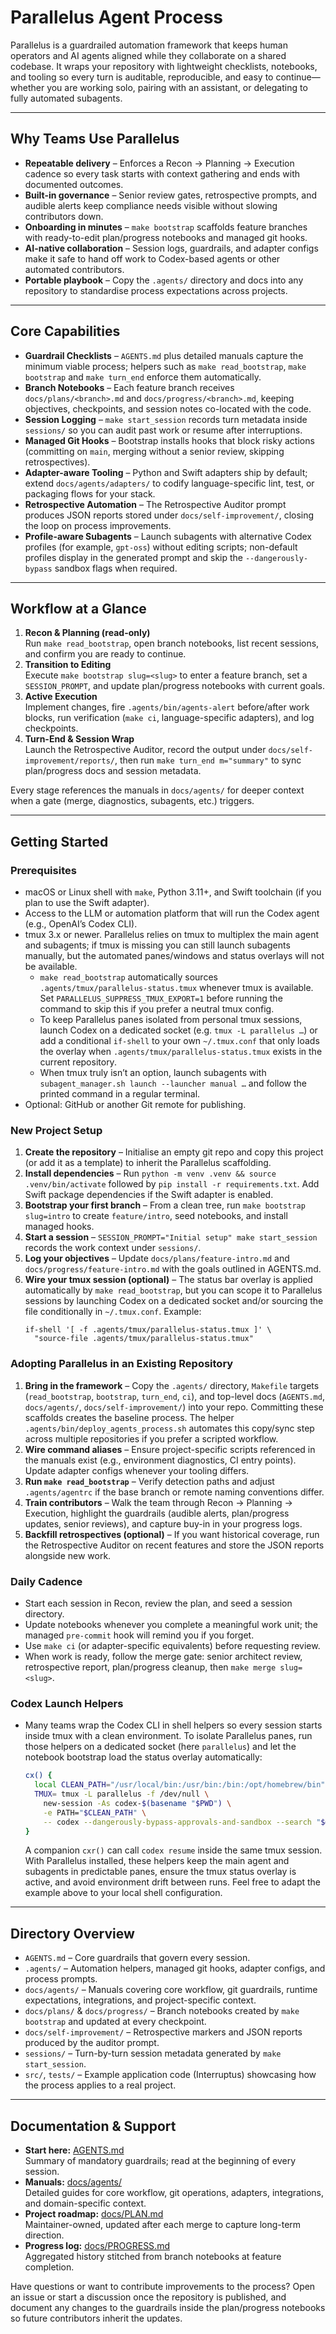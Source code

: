 # Parallelus Agent Process

Parallelus is a guardrailed automation framework that keeps human operators and
AI agents aligned while they collaborate on a shared codebase. It wraps your
repository with lightweight checklists, notebooks, and tooling so every turn is
auditable, reproducible, and easy to continue—whether you are working solo,
pairing with an assistant, or delegating to fully automated subagents.

---

## Why Teams Use Parallelus
- **Repeatable delivery** – Enforces a Recon → Planning → Execution cadence so
  every task starts with context gathering and ends with documented outcomes.
- **Built-in governance** – Senior review gates, retrospective prompts, and
  audible alerts keep compliance needs visible without slowing contributors
  down.
- **Onboarding in minutes** – `make bootstrap` scaffolds feature branches with
  ready-to-edit plan/progress notebooks and managed git hooks.
- **AI-native collaboration** – Session logs, guardrails, and adapter configs
  make it safe to hand off work to Codex-based agents or other automated
  contributors.
- **Portable playbook** – Copy the `.agents/` directory and docs into any
  repository to standardise process expectations across projects.

---

## Core Capabilities
- **Guardrail Checklists** – `AGENTS.md` plus detailed manuals capture the
  minimum viable process; helpers such as `make read_bootstrap`, `make bootstrap`
  and `make turn_end` enforce them automatically.
- **Branch Notebooks** – Each feature branch receives `docs/plans/<branch>.md`
  and `docs/progress/<branch>.md`, keeping objectives, checkpoints, and session
  notes co-located with the code.
- **Session Logging** – `make start_session` records turn metadata inside
  `sessions/` so you can audit past work or resume after interruptions.
- **Managed Git Hooks** – Bootstrap installs hooks that block risky actions
  (committing on `main`, merging without a senior review, skipping retrospectives).
- **Adapter-aware Tooling** – Python and Swift adapters ship by default; extend
  `docs/agents/adapters/` to codify language-specific lint, test, or packaging
  flows for your stack.
- **Retrospective Automation** – The Retrospective Auditor prompt produces JSON
  reports stored under `docs/self-improvement/`, closing the loop on process
  improvements.
- **Profile-aware Subagents** – Launch subagents with alternative Codex
  profiles (for example, `gpt-oss`) without editing scripts; non-default
  profiles display in the generated prompt and skip the `--dangerously-bypass`
  sandbox flags when required.

---

## Workflow at a Glance
1. **Recon & Planning (read-only)**  
   Run `make read_bootstrap`, open branch notebooks, list recent sessions, and
   confirm you are ready to continue.
2. **Transition to Editing**  
   Execute `make bootstrap slug=<slug>` to enter a feature branch, set a
   `SESSION_PROMPT`, and update plan/progress notebooks with current goals.
3. **Active Execution**  
   Implement changes, fire `.agents/bin/agents-alert` before/after work blocks,
   run verification (`make ci`, language-specific adapters), and log checkpoints.
4. **Turn-End & Session Wrap**  
   Launch the Retrospective Auditor, record the output under
   `docs/self-improvement/reports/`, then run `make turn_end m="summary"` to
   sync plan/progress docs and session metadata.

Every stage references the manuals in `docs/agents/` for deeper context when a
gate (merge, diagnostics, subagents, etc.) triggers.

---

## Getting Started

### Prerequisites
- macOS or Linux shell with `make`, Python 3.11+, and Swift toolchain (if you
  plan to use the Swift adapter).
- Access to the LLM or automation platform that will run the Codex agent (e.g.,
  OpenAI’s Codex CLI).
- tmux 3.x or newer. Parallelus relies on tmux to multiplex the main agent and
  subagents; if tmux is missing you can still launch subagents manually, but the
  automated panes/windows and status overlays will not be available.
  - `make read_bootstrap` automatically sources `.agents/tmux/parallelus-status.tmux`
    whenever tmux is available. Set `PARALLELUS_SUPPRESS_TMUX_EXPORT=1` before running
    the command to skip this if you prefer a neutral tmux config.
  - To keep Parallelus panes isolated from personal tmux sessions, launch Codex on
    a dedicated socket (e.g. `tmux -L parallelus …`) or add a conditional
    `if-shell` to your own `~/.tmux.conf` that only loads the overlay when
    `.agents/tmux/parallelus-status.tmux` exists in the current repository.
  - When tmux truly isn’t an option, launch subagents with
    `subagent_manager.sh launch --launcher manual …` and follow the printed
    command in a regular terminal.
- Optional: GitHub or another Git remote for publishing.

### New Project Setup
1. **Create the repository** – Initialise an empty git repo and copy this
   project (or add it as a template) to inherit the Parallelus scaffolding.
2. **Install dependencies** – Run `python -m venv .venv && source .venv/bin/activate`
   followed by `pip install -r requirements.txt`. Add Swift package dependencies
   if the Swift adapter is enabled.
3. **Bootstrap your first branch** – From a clean tree, run
   `make bootstrap slug=intro` to create `feature/intro`, seed notebooks,
   and install managed hooks.
4. **Start a session** – `SESSION_PROMPT="Initial setup" make start_session`
   records the work context under `sessions/`.
5. **Log your objectives** – Update
   `docs/plans/feature-intro.md` and `docs/progress/feature-intro.md` with the
   goals outlined in AGENTS.md.
6. **Wire your tmux session (optional)** – The status bar overlay is applied
   automatically by `make read_bootstrap`, but you can scope it to Parallelus
   sessions by launching Codex on a dedicated socket and/or sourcing the file
   conditionally in `~/.tmux.conf`. Example:
   ```tmux
   if-shell '[ -f .agents/tmux/parallelus-status.tmux ]' \
     "source-file .agents/tmux/parallelus-status.tmux"
   ```

### Adopting Parallelus in an Existing Repository
1. **Bring in the framework** – Copy the `.agents/` directory, `Makefile`
   targets (`read_bootstrap`, `bootstrap`, `turn_end`, `ci`), and top-level docs
   (`AGENTS.md`, `docs/agents/`, `docs/self-improvement/`) into your repo.
   Committing these scaffolds creates the baseline process. The helper
   `.agents/bin/deploy_agents_process.sh` automates this copy/sync step across
   multiple repositories if you prefer a scripted workflow.
2. **Wire command aliases** – Ensure project-specific scripts referenced in
   the manuals exist (e.g., environment diagnostics, CI entry points). Update
   adapter configs whenever your tooling differs.
3. **Run `make read_bootstrap`** – Verify detection paths and adjust
   `.agents/agentrc` if the base branch or remote naming conventions differ.
4. **Train contributors** – Walk the team through Recon → Planning → Execution,
   highlight the guardrails (audible alerts, plan/progress updates, senior
   reviews), and capture buy-in in your progress logs.
5. **Backfill retrospectives (optional)** – If you want historical coverage,
   run the Retrospective Auditor on recent features and store the JSON reports
   alongside new work.

### Daily Cadence
- Start each session in Recon, review the plan, and seed a session directory.
- Update notebooks whenever you complete a meaningful work unit; the managed
  `pre-commit` hook will remind you if you forget.
- Use `make ci` (or adapter-specific equivalents) before requesting review.
- When work is ready, follow the merge gate: senior architect review,
  retrospective report, plan/progress cleanup, then `make merge slug=<slug>`.

### Codex Launch Helpers
- Many teams wrap the Codex CLI in shell helpers so every session starts inside
  tmux with a clean environment. To isolate Parallelus panes, run those helpers
  on a dedicated socket (here `parallelus`) and let the notebook bootstrap load
  the status overlay automatically:
  ```sh
  cx() {
    local CLEAN_PATH="/usr/local/bin:/usr/bin:/bin:/opt/homebrew/bin"
    TMUX= tmux -L parallelus -f /dev/null \
      new-session -As codex-$(basename "$PWD") \
      -e PATH="$CLEAN_PATH" \
      -- codex --dangerously-bypass-approvals-and-sandbox --search "$@"
  }
  ```
  A companion `cxr()` can call `codex resume` inside the same tmux session.
  With Parallelus installed, these helpers keep the main agent and subagents
  in predictable panes, ensure the tmux status overlay is active, and avoid
  environment drift between runs. Feel free to adapt the example above to your
  local shell configuration.

---

## Directory Overview
- `AGENTS.md` – Core guardrails that govern every session.
- `.agents/` – Automation helpers, managed git hooks, adapter configs, and
  process prompts.
- `docs/agents/` – Manuals covering core workflow, git guardrails, runtime
  expectations, integrations, and project-specific context.
- `docs/plans/` & `docs/progress/` – Branch notebooks created by `make bootstrap`
  and updated at every checkpoint.
- `docs/self-improvement/` – Retrospective markers and JSON reports produced by
  the auditor prompt.
- `sessions/` – Turn-by-turn session metadata generated by `make start_session`.
- `src/`, `tests/` – Example application code (Interruptus) showcasing how the
  process applies to a real project.

---

## Documentation & Support
- **Start here:** [AGENTS.md](./AGENTS.md)  
  Summary of mandatory guardrails; read at the beginning of every session.
- **Manuals:** [docs/agents/](./docs/agents/)  
  Detailed guides for core workflow, git operations, adapters, integrations,
  and domain-specific context.
- **Project roadmap:** [docs/PLAN.md](./docs/PLAN.md)  
  Maintainer-owned, updated after each merge to capture long-term direction.
- **Progress log:** [docs/PROGRESS.md](./docs/PROGRESS.md)  
  Aggregated history stitched from branch notebooks at feature completion.

Have questions or want to contribute improvements to the process? Open an issue
or start a discussion once the repository is published, and document any
changes to the guardrails inside the plan/progress notebooks so future
contributors inherit the updates.
